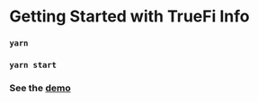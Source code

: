 # Getting Started with TrueFi Info

### `yarn`

### `yarn start`


### See the [demo](https://lucid-galileo-4e1e8c.netlify.app/)


